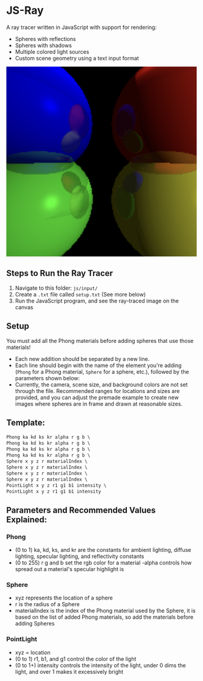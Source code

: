 # JS-Ray
A ray tracer written in JavaScript with support for rendering:
- Spheres with reflections
- Spheres with shadows
- Multiple colored light sources
- Custom scene geometry using a text input format

![colorful example](Examples/reflectionTestForFun.png)


## Steps to Run the Ray Tracer

1. Navigate to this folder: `js/input/`
2. Create a `.txt` file called `setup.txt` (See more below)
3. Run the JavaScript program, and see the ray-traced image on the canvas

## Setup

You must add all the Phong materials before adding spheres that use those materials!

- Each new addition should be separated by a new line.
- Each line should begin with the name of the element you're adding (`Phong` for a Phong material, `Sphere` for a sphere, etc.), followed by the parameters shown below:
- Currently, the camera, scene size, and background colors are not set through the file. Recommended ranges for locations and sizes are provided, and you can adjust the premade example to create new images where spheres are in frame and drawn at reasonable sizes.


## Template: 
```
Phong ka kd ks kr alpha r g b \
Phong ka kd ks kr alpha r g b \
Phong ka kd ks kr alpha r g b \
Phong ka kd ks kr alpha r g b \
Sphere x y z r materialIndex \
Sphere x y z r materialIndex \
Sphere x y z r materialIndex \
Sphere x y z r materialIndex \
PointLight x y z r1 g1 b1 intensity \
PointLight x y z r1 g1 b1 intensity
```

## Parameters and Recommended Values Explained: 
### Phong 
- (0 to 1) ka, kd, ks, and kr are the constants for ambient lighting, diffuse lighting, specular lighting, and reflectivity constants 
- (0 to 255) r g and b set the rgb color for a material 
-alpha controls how spread out a material's specular highlight is 

### Sphere
- xyz represents the location of a sphere 
- r is the radius of a Sphere
- materialIndex is the index of the Phong material used by the Sphere, it is based on the list of added Phong materials, so add the materials before adding Spheres 

### PointLight 
- xyz = location 
- (0 to 1) r1, b1, and g1 control the color of the light 
- (0 to 1+) intensity controls the intensity of the light, under 0 dims the light, and over 1 makes it excessively bright 
